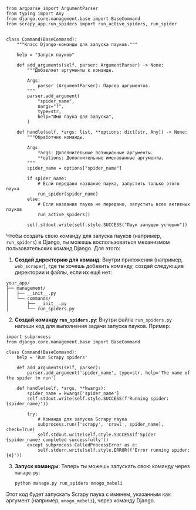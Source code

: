 
```
from argparse import ArgumentParser
from typing import Any
from django.core.management.base import BaseCommand
from scrapy_app.run_spiders import run_active_spiders, run_spider


class Command(BaseCommand):
    """Класс Django-команды для запуска пауков."""

    help = "Запуск пауков"

    def add_arguments(self, parser: ArgumentParser) -> None:
        """Добавляет аргументы к команде.

        Args:
            parser (ArgumentParser): Парсер аргументов.
        """
        parser.add_argument(
            "spider_name",
            nargs="?",
            type=str,
            help="Имя паука для запуска",
        )

    def handle(self, *args: list, **options: dict[str, Any]) -> None:
        """Обработчик команды.

        Args:
            *args: Дополнительные позиционные аргументы.
            **options: Дополнительные именованные аргументы.
        """
        spider_name = options["spider_name"]

        if spider_name:
            # Если передано название паука, запустить только этого паука
            run_spider(spider_name)
        else:
            # Если название паука не передано, запустить всех активных пауков
            run_active_spiders()

        self.stdout.write(self.style.SUCCESS("Паук запущен успешно"))
```



Чтобы создать свою команду для запуска пауков (например, `run_spiders`) в Django, ты можешь воспользоваться механизмом пользовательских команд Django. Для этого:

1. **Создай директорию для команд**: Внутри приложения (например, `web_scraper`), где ты хочешь добавить команду, создай следующие директории и файлы, если их ещё нет:
```
your_app/
├── management/
│   ├── __init__.py
│   └── commands/
│       ├── __init__.py
│       └── run_spiders.py

```
    
2. **Создай команду `run_spiders.py`**: Внутри файла `run_spiders.py` напиши код для выполнения задачи запуска пауков. Пример:
```
import subprocess
from django.core.management.base import BaseCommand

class Command(BaseCommand):
    help = 'Run Scrapy spiders'

    def add_arguments(self, parser):
        parser.add_argument('spider_name', type=str, help='The name of the spider to run')

    def handle(self, *args, **kwargs):
        spider_name = kwargs['spider_name']
        self.stdout.write(self.style.SUCCESS(f'Running spider: {spider_name}'))

        try:
            # Команда для запуска Scrapy паука
            subprocess.run(['scrapy', 'crawl', spider_name], check=True)
            self.stdout.write(self.style.SUCCESS(f'Spider {spider_name} completed successfully'))
        except subprocess.CalledProcessError as e:
            self.stderr.write(self.style.ERROR(f'Error running spider: {e}'))

```
    
3. **Запуск команды**: Теперь ты можешь запускать свою команду через `manage.py`:
    
    `python manage.py run_spiders mnogo_mebeli`
    

Этот код будет запускать Scrapy паука с именем, указанным как аргумент (например, `mnogo_mebeli`), через команду Django.
